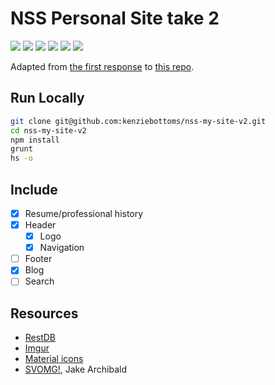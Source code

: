 # NSS Personal Site take 2

![](https://img.shields.io/badge/data-static_json-lightgrey.svg)
![](https://img.shields.io/badge/data-restdb-yellow.svg)
![](https://img.shields.io/badge/template-angular-red.svg)
![](https://img.shields.io/badge/modularity-browserify-yellow.svg)
![](https://img.shields.io/badge/css_framework-none-lightgrey.svg)
![](https://img.shields.io/badge/mvp-working-green.svg)

Adapted from [the first response](https://github.com/kenziebottoms/nss-my-site-v1) to [this repo](https://github.com/nss-day-cohort-23/personal-site-instructions).

## Run Locally

```bash
git clone git@github.com:kenziebottoms/nss-my-site-v2.git
cd nss-my-site-v2
npm install
grunt
hs -o
```

## Include

- [x] Resume/professional history
- [x] Header
    - [x] Logo
    - [x] Navigation
- [ ] Footer
- [x] Blog
- [ ] Search

## Resources

- [RestDB](https://restdb.io/)
- [Imgur](https://imgur.com/)
- [Material icons](https://material.io/icons/)
- [SVOMG!](https://jakearchibald.github.io/svgomg/), Jake Archibald